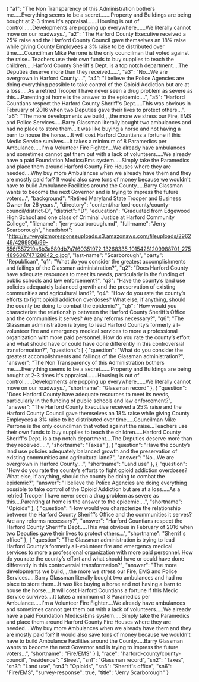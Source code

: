 {
  "a1": "The Non Transparency of this Administration bothers me.....Everything seems to be a secret.......Property and Buildings are being bought at 2-3 times it's appraisal.......Housing is out of control......Developments are popping up everywhere......We literally cannot move on our roadways.",
  "a2": "The Harford County Executive received a 25% raise and the Harford County Council gave themselves an 18% raise while giving County Employees a 3% raise to be distributed over time.....Councilman Mike Perrone is the only councilman that voted against the raise...Teachers use their own funds to buy supplies to teach the children.....Harford County Sheriff's Dept. is a top notch department....The Deputies deserve more than they received.....",
  "a3": "No...We are overgrown in Harford County....",
  "a4": "I believe the Police Agencies are doing everything possible to take control of the Opioid Addiction but are at a loss.....As a retried Trooper I have never seen a drug problem as severe as this....Parenting at home is the answer to the epidemic....",
  "a5": "Harford Countians respect the Harford County Sheriff's Dept.....This was obvious in February of 2016 when two Deputies gave their lives to protect others...",
  "a6": "The more developments we build,,,,the more we stress our Fire, EMS and Police Services.....Barry Glassman literally bought two ambulances and had no place to store them...It was like buying a horse and not having a barn to house the horse....It will cost Harford Countians a fortune if this Medic Service survives....It takes a minimum of 8 Paramedics per Ambulance.....I'm a Volunteer Fire Fighter....We already have ambulances and sometimes cannot get them out with a lack of volunteers.....We already have a paid Foundation Medics/Ems system.....Simply take the Paramedics and place them around Harford County Fire Houses where they are needed....Why buy more Ambulances when we already have them and they are mostly paid for?  It would also save tons of money because we wouldn't have to build Ambulance Facilities around the County.....Barry Glassman wants to become the next Governor and is trying to impress the future voters...",
  "background": "Retired Maryland State Trooper and Business Owner for 26 years.",
  "directory": "content/harford-county/county-council/district-D",
  "district": "D",
  "education": "Graduated from Edgewood High School and one class of Criminal Justice at Harford Community College",
  "filename": "jerry-scarborough.md",
  "full-name": "Jerry Scarborough",
  "headshot": "http://surveygizmoresponseuploads.s3.amazonaws.com/fileuploads/296249/4299906/99-656f557219a6b3a589db7a7f60351972_13268335_10154281209988701_275489606747128042_o.jpg",
  "last-name": "Scarborough",
  "party": "Republican",
  "q1": "What do you consider the greatest accomplishments and failings of the Glassman administration?",
  "q2": "Does Harford County have adequate resources to meet its needs, particularly in the funding of public schools and law enforcement?",
  "q3": "Have the county’s land use policies adequately balanced growth and the preservation of existing communities and agricultural land?",
  "q4": "How do you rate the county’s efforts to fight opioid addiction overdoses? What else, if anything, should the county be doing to combat the epidemic?",
  "q5": "How would you characterize the relationship between the Harford County Sheriff’s Office and the communities it serves? Are any reforms necessary?",
  "q6": "The Glassman administration is trying to lead Harford County’s formerly all-volunteer fire and emergency medical services to more a professional organization with more paid personnel. How do you rate the county’s effort and what should have or could have done differently in this controversial transformation?",
  "questions": [
    {
      "question": "What do you consider the greatest accomplishments and failings of the Glassman administration?",
      "answer": "The Non Transparency of this Administration bothers me.....Everything seems to be a secret.......Property and Buildings are being bought at 2-3 times it's appraisal.......Housing is out of control......Developments are popping up everywhere......We literally cannot move on our roadways.",
      "shortname": "Glassman record"
    },
    {
      "question": "Does Harford County have adequate resources to meet its needs, particularly in the funding of public schools and law enforcement?",
      "answer": "The Harford County Executive received a 25% raise and the Harford County Council gave themselves an 18% raise while giving County Employees a 3% raise to be distributed over time.....Councilman Mike Perrone is the only councilman that voted against the raise...Teachers use their own funds to buy supplies to teach the children.....Harford County Sheriff's Dept. is a top notch department....The Deputies deserve more than they received.....",
      "shortname": "Taxes"
    },
    {
      "question": "Have the county’s land use policies adequately balanced growth and the preservation of existing communities and agricultural land?",
      "answer": "No...We are overgrown in Harford County....",
      "shortname": "Land use"
    },
    {
      "question": "How do you rate the county’s efforts to fight opioid addiction overdoses? What else, if anything, should the county be doing to combat the epidemic?",
      "answer": "I believe the Police Agencies are doing everything possible to take control of the Opioid Addiction but are at a loss.....As a retried Trooper I have never seen a drug problem as severe as this....Parenting at home is the answer to the epidemic....",
      "shortname": "Opioids"
    },
    {
      "question": "How would you characterize the relationship between the Harford County Sheriff’s Office and the communities it serves? Are any reforms necessary?",
      "answer": "Harford Countians respect the Harford County Sheriff's Dept.....This was obvious in February of 2016 when two Deputies gave their lives to protect others...",
      "shortname": "Sherrif's office"
    },
    {
      "question": "The Glassman administration is trying to lead Harford County’s formerly all-volunteer fire and emergency medical services to more a professional organization with more paid personnel. How do you rate the county’s effort and what should have or could have done differently in this controversial transformation?",
      "answer": "The more developments we build,,,,the more we stress our Fire, EMS and Police Services.....Barry Glassman literally bought two ambulances and had no place to store them...It was like buying a horse and not having a barn to house the horse....It will cost Harford Countians a fortune if this Medic Service survives....It takes a minimum of 8 Paramedics per Ambulance.....I'm a Volunteer Fire Fighter....We already have ambulances and sometimes cannot get them out with a lack of volunteers.....We already have a paid Foundation Medics/Ems system.....Simply take the Paramedics and place them around Harford County Fire Houses where they are needed....Why buy more Ambulances when we already have them and they are mostly paid for?  It would also save tons of money because we wouldn't have to build Ambulance Facilities around the County.....Barry Glassman wants to become the next Governor and is trying to impress the future voters...",
      "shortname": "Fire/EMS"
    }
  ],
  "race": "harford-county/county-council",
  "residence": "Street",
  "sn1": "Glassman record",
  "sn2": "Taxes",
  "sn3": "Land use",
  "sn4": "Opioids",
  "sn5": "Sherrif's office",
  "sn6": "Fire/EMS",
  "survey-response": true,
  "title": "Jerry Scarborough"
}
